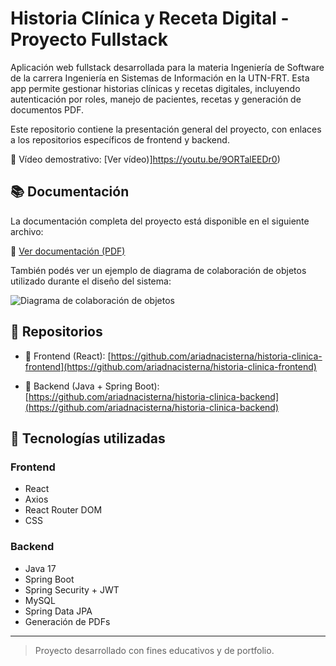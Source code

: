 # Historia Clínica y Receta Digital - Proyecto Fullstack

Aplicación web fullstack desarrollada para la materia Ingeniería de Software de la carrera Ingeniería en Sistemas de Información en la UTN-FRT. Esta app permite gestionar historias clínicas y recetas digitales, incluyendo autenticación por roles, manejo de pacientes, recetas y generación de documentos PDF.

Este repositorio contiene la presentación general del proyecto, con enlaces a los repositorios específicos de frontend y backend.

🎥 Vídeo demostrativo: [Ver vídeo)]https://youtu.be/9ORTalEEDr0)

## 📚 Documentación

La documentación completa del proyecto está disponible en el siguiente archivo:

📄 [Ver documentación (PDF)](https://github.com/ariadnacisterna/historia-clinica-y-receta-digital-fullstack/blob/main/documento.pdf)

También podés ver un ejemplo de diagrama de colaboración de objetos utilizado durante el diseño del sistema:

![Diagrama de colaboración de objetos](https://github.com/ariadnacisterna/historia-clinica-y-receta-digital-fullstack/blob/main/Diagrama%20de%20colaboraci%C3%B3n%20de%20objetos.jpg)

## 🔗 Repositorios

- 🚀 Frontend (React):
  [https://github.com/ariadnacisterna/historia-clinica-frontend](https://github.com/ariadnacisterna/historia-clinica-frontend)

- 🔧 Backend (Java + Spring Boot):
  [https://github.com/ariadnacisterna/historia-clinica-backend](https://github.com/ariadnacisterna/historia-clinica-backend)

## 🧰 Tecnologías utilizadas

### Frontend
- React
- Axios
- React Router DOM
- CSS

### Backend
- Java 17
- Spring Boot
- Spring Security + JWT
- MySQL
- Spring Data JPA
- Generación de PDFs

---

> Proyecto desarrollado con fines educativos y de portfolio.

